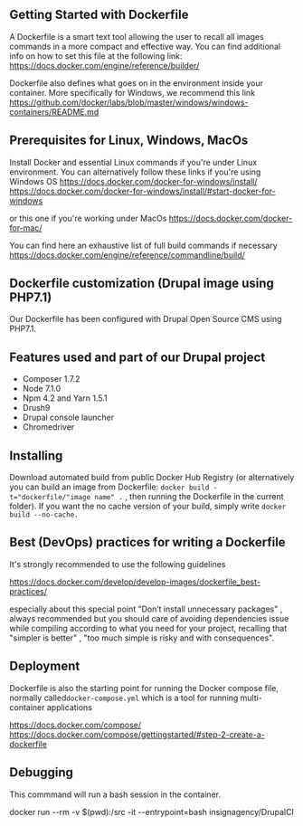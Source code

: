 
## Getting Started with Dockerfile

A Dockerfile is a smart text tool allowing the user to recall all images commands in a more compact and effective way. You can find additional info on how to set this file at the following link:
https://docs.docker.com/engine/reference/builder/

Dockerfile also defines what goes on in the environment inside your container.
More specifically for Windows, we recommend this link 
https://github.com/docker/labs/blob/master/windows/windows-containers/README.md

## Prerequisites for Linux, Windows, MacOs
Install Docker and essential Linux commands if you're under Linux environment. 
You can alternatively follow these links if you're using Windows OS
https://docs.docker.com/docker-for-windows/install/
https://docs.docker.com/docker-for-windows/install/#start-docker-for-windows

or this one if you're working under MacOs
https://docs.docker.com/docker-for-mac/


You can find here an exhaustive list of full build commands if necessary
https://docs.docker.com/engine/reference/commandline/build/


## Dockerfile customization (Drupal image using PHP7.1)
Our Dockerfile has been configured with Drupal Open Source CMS using PHP7.1.  

## Features used and part of our Drupal project 
- Composer 1.7.2
- Node 7.1.0
- Npm 4.2 and Yarn 1.5.1
- Drush9
- Drupal console launcher
- Chromedriver

## Installing

Download automated build from public Docker Hub Registry
(or alternatively you can build an image from Dockerfile: `docker build -t="dockerfile/"image name" .` , then running the Dockerfile in the current folder). If you want the no cache version of your build, simply write `docker build --no-cache.`


## Best (DevOps) practices for writing a Dockerfile

It's strongly recommended to use the following guidelines 

https://docs.docker.com/develop/develop-images/dockerfile_best-practices/

especially about this special point "Don’t install unnecessary packages" , always recommended but you should care of avoiding dependencies issue while compiling according to what you need for your project, recalling that "simpler is better" , "too much simple is risky and with consequences".   


## Deployment
Dockerfile is also the starting point for running the Docker compose file, normally called`docker-compose.yml` which is  a tool for running multi-container applications

https://docs.docker.com/compose/
https://docs.docker.com/compose/gettingstarted/#step-2-create-a-dockerfile

## Debugging

This commmand will run a bash session in the container.

docker run --rm -v $(pwd):/src -it --entrypoint=bash insignagency/DrupalCI
